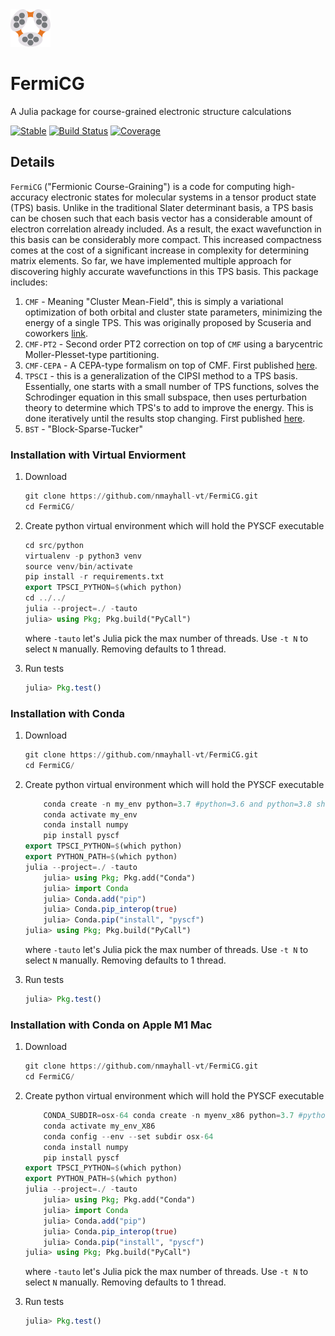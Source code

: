 <div align="left">
  <img src="docs/src/logo1.png" height="60px"/>
</div>

# FermiCG
A Julia package for course-grained electronic structure calculations

[![Stable](https://img.shields.io/badge/docs-stable-blue.svg)](https://nmayhall-vt.github.io/FermiCG/)
[![Build Status](https://github.com/nmayhall-vt/FermiCG/workflows/CI/badge.svg)](https://github.com/nmayhall-vt/FermiCG/actions)
[![Coverage](https://codecov.io/gh/nmayhall-vt/FermiCG/branch/master/graph/badge.svg)](https://codecov.io/gh/nmayhall-vt/FermiCG)

## Details
`FermiCG` ("Fermionic Course-Graining") is a code for computing high-accuracy electronic states for molecular systems in a tensor product state (TPS) basis. Unlike in the traditional Slater determinant basis, a TPS basis can be chosen such that each basis vector has a considerable amount of electron correlation already included. As a result, the exact wavefunction in this basis can be considerably more compact. This increased compactness comes at the cost of a significant increase in complexity for determining matrix elements. So far, we have implemented multiple approach for discovering highly accurate wavefunctions in this TPS basis. This package includes:
1. `CMF` - Meaning "Cluster Mean-Field", this is simply a variational optimization of both orbital and cluster state parameters, minimizing the energy of a single TPS. This was originally proposed by Scuseria and coworkers [link](https://journals.aps.org/prb/abstract/10.1103/PhysRevB.92.085101).
1. `CMF-PT2` - Second order PT2 correction on top of `CMF` using a barycentric Moller-Plesset-type partitioning.
1. `CMF-CEPA` - A CEPA-type formalism on top of CMF. First published [here](https://arxiv.org/abs/2206.02333).
1. `TPSCI` - this is a generalization of the CIPSI method to a TPS basis. Essentially, one starts with a small number of TPS functions, solves the Schrodinger equation in this small subspace, then uses perturbation theory to determine which TPS's to add to improve the energy. This is done iteratively until the results stop changing. First published [here](https://pubs.acs.org/doi/10.1021/acs.jctc.0c00141).
1. `BST` - "Block-Sparse-Tucker"

### Installation with Virtual Enviorment
1. Download

	```julia
	git clone https://github.com/nmayhall-vt/FermiCG.git
	cd FermiCG/
	```


2. Create python virtual environment which will hold the PYSCF executable

	```julia
	cd src/python
	virtualenv -p python3 venv
	source venv/bin/activate
	pip install -r requirements.txt
	export TPSCI_PYTHON=$(which python)
	cd ../../
	julia --project=./ -tauto 
	julia> using Pkg; Pkg.build("PyCall")
	```
	where `-tauto` let's Julia pick the max number of threads. Use `-t N` to select `N` manually. Removing defaults to 1 thread. 
2. Run tests
	```julia
	julia> Pkg.test()
	```

### Installation with Conda
1. Download

	```julia
	git clone https://github.com/nmayhall-vt/FermiCG.git
	cd FermiCG/
	```


2. Create python virtual environment which will hold the PYSCF executable

	```julia
        conda create -n my_env python=3.7 #python=3.6 and python=3.8 should also work
        conda activate my_env
        conda install numpy
        pip install pyscf
	export TPSCI_PYTHON=$(which python)
	export PYTHON_PATH=$(which python)
	julia --project=./ -tauto 
        julia> using Pkg; Pkg.add("Conda")
        julia> import Conda
        julia> Conda.add("pip")
        julia> Conda.pip_interop(true)
        julia> Conda.pip("install", "pyscf")
	julia> using Pkg; Pkg.build("PyCall")
	```
	where `-tauto` let's Julia pick the max number of threads. Use `-t N` to select `N` manually. Removing defaults to 1 thread. 
2. Run tests
	```julia
	julia> Pkg.test()
	```

### Installation with Conda on Apple M1 Mac
1. Download

	```julia
	git clone https://github.com/nmayhall-vt/FermiCG.git
	cd FermiCG/
	```


2. Create python virtual environment which will hold the PYSCF executable

	```julia
        CONDA_SUBDIR=osx-64 conda create -n myenv_x86 python=3.7 #python 3.6 and 3.8 will also work
        conda activate my_env_X86
        conda config --env --set subdir osx-64
        conda install numpy
        pip install pyscf
	export TPSCI_PYTHON=$(which python)
	export PYTHON_PATH=$(which python)
	julia --project=./ -tauto 
        julia> using Pkg; Pkg.add("Conda")
        julia> import Conda
        julia> Conda.add("pip")
        julia> Conda.pip_interop(true)
        julia> Conda.pip("install", "pyscf")
	julia> using Pkg; Pkg.build("PyCall")
	```
	where `-tauto` let's Julia pick the max number of threads. Use `-t N` to select `N` manually. Removing defaults to 1 thread. 
2. Run tests
	```julia
	julia> Pkg.test()
	```




